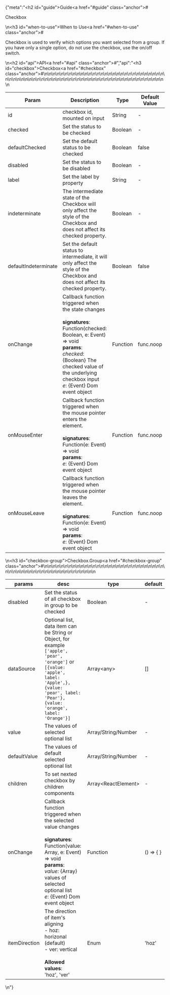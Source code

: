 {"meta":"<h2 id=\"guide\">Guide<a href=\"#guide\" class=\"anchor\">#</a></h2><p>Checkbox</p>\n<h3 id=\"when-to-use\">When to Use<a href=\"#when-to-use\" class=\"anchor\">#</a></h3><p>Checkbox is used to verify which options you want selected from a group. If you have only a single option, do not use the checkbox, use the on/off switch.</p>\n<h2 id=\"api\">API<a href=\"#api\" class=\"anchor\">#</a></h2>","api":"<h3 id=\"checkbox\">Checkbox<a href=\"#checkbox\" class=\"anchor\">#</a></h3><table>\n<thead>\n<tr>\n<th>Param</th>\n<th>Description</th>\n<th>Type</th>\n<th>Default Value</th>\n</tr>\n</thead>\n<tbody>\n<tr>\n<td>id</td>\n<td>checkbox id, mounted on input</td>\n<td>String</td>\n<td>-</td>\n</tr>\n<tr>\n<td>checked</td>\n<td>Set the status to be checked</td>\n<td>Boolean</td>\n<td>-</td>\n</tr>\n<tr>\n<td>defaultChecked</td>\n<td>Set the default status to be checked</td>\n<td>Boolean</td>\n<td>false</td>\n</tr>\n<tr>\n<td>disabled</td>\n<td>Set the status to be disabled</td>\n<td>Boolean</td>\n<td>-</td>\n</tr>\n<tr>\n<td>label</td>\n<td>Set the label by property</td>\n<td>String</td>\n<td>-</td>\n</tr>\n<tr>\n<td>indeterminate</td>\n<td>The intermediate state of the Checkbox will only affect the style of the Checkbox and does not affect its checked property.</td>\n<td>Boolean</td>\n<td>-</td>\n</tr>\n<tr>\n<td>defaultIndeterminate</td>\n<td>Set the default status to intermediate, it will only affect the style of the Checkbox and does not affect its checked property.</td>\n<td>Boolean</td>\n<td>false</td>\n</tr>\n<tr>\n<td>onChange</td>\n<td>Callback function triggered when the state changes<br><br><strong>signatures</strong>:<br>Function(checked: Boolean, e: Event) =&gt; void<br><strong>params</strong>:<br><em>checked</em>: {Boolean} The checked value of the underlying checkbox input <br>_e_: {Event} Dom event object</td>\n<td>Function</td>\n<td>func.noop</td>\n</tr>\n<tr>\n<td>onMouseEnter</td>\n<td>Callback function triggered when the mouse pointer enters the element.<br><br><strong>signatures</strong>:<br>Function(e: Event) =&gt; void<br><strong>params</strong>:<br>_e_: {Event} Dom event object</td>\n<td>Function</td>\n<td>func.noop</td>\n</tr>\n<tr>\n<td>onMouseLeave</td>\n<td>Callback function triggered  when the mouse pointer leaves the element.<br><br><strong>signatures</strong>:<br>Function(e: Event) =&gt; void<br><strong>params</strong>:<br>_e_: {Event} Dom event object</td>\n<td>Function</td>\n<td>func.noop</td>\n</tr>\n</tbody>\n</table>\n<h3 id=\"checkbox-group\">Checkbox.Group<a href=\"#checkbox-group\" class=\"anchor\">#</a></h3><table>\n<thead>\n<tr>\n<th>params</th>\n<th>desc</th>\n<th>type</th>\n<th>default</th>\n</tr>\n</thead>\n<tbody>\n<tr>\n<td>disabled</td>\n<td>Set the status of all checkbox in group to be checked</td>\n<td>Boolean</td>\n<td>-</td>\n</tr>\n<tr>\n<td>dataSource</td>\n<td>Optional list, data item can be String or Object, for example <code>[&apos;apple&apos;, &apos;pear&apos;, &apos;orange&apos;]</code> or <code>[{value: &apos;apple&apos;, label: &apos;Apple&apos;,}, {value: &apos;pear&apos;, label: &apos;Pear&apos;}, {value: &apos;orange&apos;, label: &apos;Orange&apos;}]</code></td>\n<td>Array&lt;any&gt;</td>\n<td>[]</td>\n</tr>\n<tr>\n<td>value</td>\n<td>The values of selected optional list</td>\n<td>Array/String/Number</td>\n<td>-</td>\n</tr>\n<tr>\n<td>defaultValue</td>\n<td>The values of default selected optional list</td>\n<td>Array/String/Number</td>\n<td>-</td>\n</tr>\n<tr>\n<td>children</td>\n<td>To set nexted checkbox  by children components</td>\n<td>Array&lt;ReactElement&gt;</td>\n<td>-</td>\n</tr>\n<tr>\n<td>onChange</td>\n<td>Callback function triggered when the selected value changes<br><br><strong>signatures</strong>:<br>Function(value: Array, e: Event) =&gt; void<br><strong>params</strong>:<br><em>value</em>: {Array} values of selected optional list <br>_e_: {Event} Dom event object</td>\n<td>Function</td>\n<td>() =&gt; { }</td>\n</tr>\n<tr>\n<td>itemDirection</td>\n<td>The direction of item&apos;s aligning<br>- hoz: horizonal (default)<br>- ver: vertical<br><br><strong>Allowed values</strong>:<br>&apos;hoz&apos;, &apos;ver&apos;</td>\n<td>Enum</td>\n<td>&apos;hoz&apos;</td>\n</tr>\n</tbody>\n</table>\n"}